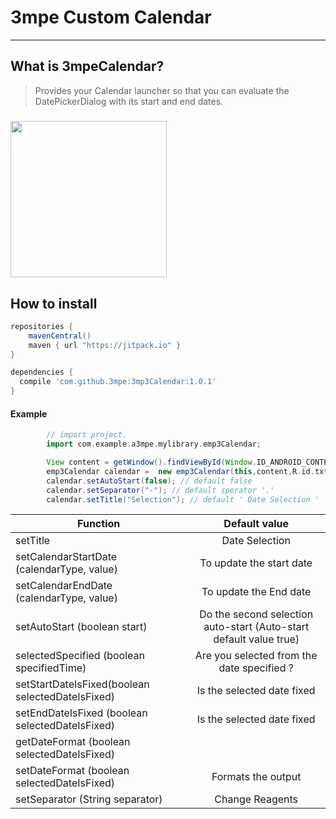 

# 3mpe Custom Calendar

----
## What is 3mpeCalendar?
> Provides your Calendar launcher so that you can evaluate the DatePickerDialog with its start and end dates.

#####
<img width="250" height="250" src="http://i68.tinypic.com/2vd2rtf.jpg" />

## How to install 

```Groovy
repositories {
    mavenCentral()
    maven { url "https://jitpack.io" }
}

dependencies {
  compile 'com.github.3mpe:3mp3Calendar:1.0.1'
}
```

#### Example 
````Groovy
        // import project.
        import com.example.a3mpe.mylibrary.emp3Calendar; 

        View content = getWindow().findViewById(Window.ID_ANDROID_CONTENT); // getview
        emp3Calendar calendar =  new emp3Calendar(this,content,R.id.txt_rent_start_date);
        calendar.setAutoStart(false); // default false
        calendar.setSeparator("-"); // default sperator '.'
        calendar.setTitle("Selection"); // default ' Date Selection '
````




| Function										   | Default value                                                         |
|------------------------------------------------- |:---------------------------------------------------------------------:|
| setTitle			 							   | Date Selection						                                   |
| setCalendarStartDate (calendarType, value)	   | To update the start date						                       |
| setCalendarEndDate (calendarType, value)	       | To update the End date						                           |
| setAutoStart (boolean start)					   | Do the second selection auto-start (Auto-start default value true)	   |				
| selectedSpecified (boolean specifiedTime)		   | Are you selected from the date specified ?						       |
| setStartDateIsFixed(boolean selectedDateIsFixed) | Is the selected date fixed						                       |
| setEndDateIsFixed (boolean selectedDateIsFixed)  | Is the selected date fixed						                       |
| getDateFormat (boolean selectedDateIsFixed)  	   | 						                                               |
| setDateFormat (boolean selectedDateIsFixed)  	   | Formats the output		                                               |				
| setSeparator (String separator)				   | Change Reagents													   |









